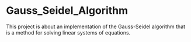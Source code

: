 # Gauss_Seidel_Algorithm
This project is about an implementation of the Gauss-Seidel algorithm that is a method for solving linear systems of equations.
